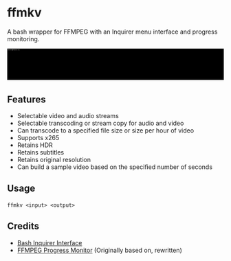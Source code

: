 # ffmkv

A bash wrapper for FFMPEG with an Inquirer menu interface and progress monitoring.

<img src="screenshots/demo.gif">

## Features
- Selectable video and audio streams
- Selectable transcoding or stream copy for audio and video
- Can transcode to a specified file size or size per hour of video
- Supports x265
- Retains HDR
- Retains subtitles
- Retains original resolution
- Can build a sample video based on the specified number of seconds

## Usage

```
ffmkv <input> <output>
```

## Credits
- [Bash Inquirer Interface](https://www.github.com/tanhauhau/Inquirer.sh)
- [FFMPEG Progress Monitor](https://gist.github.com/pruperting/397509/) (Originally based on, rewritten)
